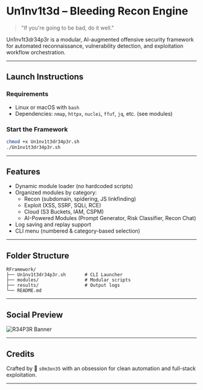 
#  Un1nv1t3d – Bleeding Recon Engine

> "If you're going to be bad, do it well."

Un1nv1t3dr34p3r is a modular, AI-augmented offensive security framework for automated reconnaissance, vulnerability detection, and exploitation workflow orchestration.

---

##  Launch Instructions

###  Requirements
- Linux or macOS with `bash`
- Dependencies: `nmap`, `httpx`, `nuclei`, `ffuf`, `jq`, etc. (see modules)

###  Start the Framework
```bash
chmod +x Un1nv1t3dr34p3r.sh
./Un1nv1t3dr34p3r.sh
```

---

##  Features

- Dynamic module loader (no hardcoded scripts)
- Organized modules by category:
  - Recon (subdomain, spidering, JS linkfinding)
  - Exploit (XSS, SSRF, SQLi, RCE)
  - Cloud (S3 Buckets, IAM, CSPM)
  - AI-Powered Modules (Prompt Generator, Risk Classifier, Recon Chat)
- Log saving and replay support
- CLI menu (numbered & category-based selection)

---

##  Folder Structure

```
RFramework/
├── Un1nv1t3dr34p3r.sh       # CLI Launcher
├── modules/                 # Modular scripts
├── results/                 # Output logs
└── README.md
```

---

##  Social Preview

![R34P3R Banner](https://raw.githubusercontent.com/s0m3on35/RFramework/main/assets/banner.png)

---

##  Credits

Crafted by 🧠 `s0m3on35` with an obsession for clean automation and full-stack exploitation.

---



